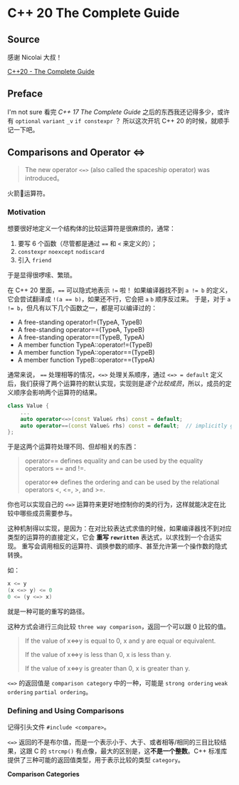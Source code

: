 # C++ 20 The Complete Guide 
## Source
感谢 Nicolai 大叔！

[C++20 - The Complete Guide](https://cppstd20.com/)

## Preface
I'm not sure 看完 *C++ 17 The Complete Guide* 之后的东西我还记得多少，或许有 `optional` `variant` `_v` `if constexpr` ？
所以这次开坑 C++ 20 的时候，就顺手记一下吧。

## Comparisons and Operator <=>
> The new operator `<=>` (also called the spaceship operator) was introduced。

火箭🚀运算符。

### Motivation
想要很好地定义一个结构体的比较运算符是很麻烦的，通常：
1. 要写 6 个函数（尽管都是通过 `==` 和 `<` 来定义的）；
2. `constexpr` `noexcept` `nodiscard`
3. 引入 `friend`

于是显得很啰嗦、繁琐。

在 C++ 20 里面，`==` 可以隐式地表示 `!=` 啦！
如果编译器找不到 `a != b` 的定义，它会尝试翻译成 `!(a == b)`，如果还不行，它会把 `a` `b` 顺序反过来。
于是，对于 `a != b`，但凡有以下几个函数之一，都是可以编译过的：
- A free-standing operator!=(TypeA, TypeB)
- A free-standing operator==(TypeA, TypeB)
- A free-standing operator==(TypeB, TypeA)
- A member function TypeA::operator!=(TypeB)
- A member function TypeA::operator==(TypeB)
- A member function TypeB::operator==(TypeA)

通常来说， `==` 处理相等的情况，`<=>` 处理关系顺序，通过 `<=> = default` 定义后，我们获得了两个运算符的默认实现，实现则是*逐个比较成员*，所以，成员的定义顺序会影响两个运算符的结果。
```c++
class Value {
    ...
    auto operator<=>(const Value& rhs) const = default;
    auto operator==(const Value& rhs) const = default;  // implicitly generated
};
```

于是这两个运算符处理不同、但却相关的东西：
> operator== defines equality and can be used by the equality operators == and !=.
> 
> operator<=> defines the ordering and can be used by the relational operators <, <=, >, and >=.

你也可以实现自己的 `<=>` 运算符来更好地控制你的类的行为，这样就能决定在比较中哪些成员需要参与。

这种机制得以实现，是因为：在对比较表达式求值的时候，如果编译器找不到对应类型的运算符的直接定义，它会 **重写 `rewritten`** 表达式，以求找到一个合适实现。
重写会调用相反的运算符、调换参数的顺序、甚至允许第一个操作数的隐式转换。

如：
```c++
x <= y
(x <=> y) <= 0
0 <= (y <=> x)
```
就是一种可能的重写的路径。

这种方式会进行三向比较 `three way comparison`，返回一个可以跟 0 比较的值。
> If the value of x<=>y is equal to 0, x and y are equal or equivalent.
> 
> If the value of x<=>y is less than 0, x is less than y.
> 
> If the value of x<=>y is greater than 0, x is greater than y.

`<=>` 的返回值是 `comparison category` 中的一种，可能是 `strong ordering` `weak ordering` `partial ordering`。

### Defining and Using Comparisons
记得引头文件 `#include <compare>`。

`<=>` 返回的不是布尔值，而是一个表示小于、大于、或者相等/相同的三目比较结果，这跟 C 的 `strcmp()` 有点像，最大的区别是，这**不是一个整数**。C++ 标准库提供了三种可能的返回值类型，用于表示比较的类型 `category`。

**Comparison Categories**

